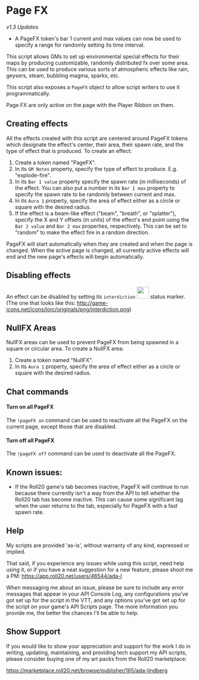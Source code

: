 # Page FX

_v1.3 Updates_
* A PageFX token's bar 1 current and max values can now be used to specify a range for randomly setting its time interval.

This script allows GMs to set up environmental special effects for their maps by producing customizable, randomly distributed fx over some area. This can be used to produce various sorts of atmospheric effects like rain, geysers, steam, bubbling magma, sparks, etc.

This script also exposes a ```PageFX``` object to allow script writers to use it programmatically.

Page FX are only active on the page with the Player Ribbon on them.

## Creating effects

All the effects created with this script are centered around PageFX tokens which designate the effect's center, their area, their spawn rate, and the type of effect that is produced. To create an effect:

1. Create a token named "PageFX".
2. In its ```GM Notes``` property, specify the type of effect to produce. E.g. "explode-fire".
3. In its ```Bar 1 value``` property specify the spawn rate (in milliseconds) of the effect. You can also put a number in its ```Bar 1 max``` property to specify the spawn rate to be randomly between current and max.
4. In its ```Aura 1``` property, specify the area of effect either as a circle or square with the desired radius.
5. If the effect is a beam-like effect ("beam", "breath", or "splatter"), specify the X and Y offsets (in units) of the effect's end point using the ```Bar 2 value``` and ```Bar 2 max``` properties, respectively. This can be set to "random" to make the effect fire in a random direction.

PageFX will start automatically when they are created and when the page is changed. When the active page is changed, all currently active effects will end and the new page's effects will begin automatically.

## Disabling effects

An effect can be disabled by setting its ```interdiction``` <img src="http://game-icons.net/icons/lorc/originals/png/interdiction.png" width="32"> status marker. (The one that looks like this: http://game-icons.net/icons/lorc/originals/png/interdiction.png)

## NullFX Areas

NullFX areas can be used to prevent PageFX from being spawned in a square or
circular area. To create a NullFX area:

1. Create a token named "NullFX".
2. In its ```Aura 1``` property, specify the area of effect either as a circle or square with the desired radius.

## Chat commands

#### Turn on all PageFX

The ```!pageFX on``` command can be used to reactivate all the PageFX on the current page, except those that are disabled.

#### Turn off all PageFX

The ```!pageFX off``` command can be used to deactivate all the PageFX.

## Known issues:
* If the Roll20 game's tab becomes inactive, PageFX will continue to run because there currently isn't a way from the API to tell whether the Roll20 tab has become inactive. This can cause some significant lag when the user returns to the tab, especially for PageFX with a fast spawn rate.

## Help

My scripts are provided 'as-is', without warranty of any kind, expressed or implied.

That said, if you experience any issues while using this script,
need help using it, or if you have a neat suggestion for a new feature,
please shoot me a PM:
https://app.roll20.net/users/46544/ada-l

When messaging me about an issue, please be sure to include any error messages that
appear in your API Console Log, any configurations you've got set up for the
script in the VTT, and any options you've got set up for the script on your
game's API Scripts page. The more information you provide me, the better the
chances I'll be able to help.

## Show Support

If you would like to show your appreciation and support for the work I do in writing,
updating, maintaining, and providing tech support my API scripts,
please consider buying one of my art packs from the Roll20 marketplace:

https://marketplace.roll20.net/browse/publisher/165/ada-lindberg
